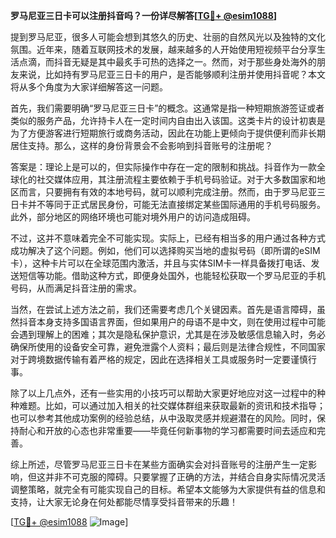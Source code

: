 **罗马尼亚三日卡可以注册抖音吗？一份详尽解答[[TG💪+ @esim1088](https://t.me/s/esim1088)]**

提到罗马尼亚，很多人可能会想到其悠久的历史、壮丽的自然风光以及独特的文化氛围。近年来，随着互联网技术的发展，越来越多的人开始使用短视频平台分享生活点滴，而抖音无疑是其中最炙手可热的选择之一。然而，对于那些身处海外的朋友来说，比如持有罗马尼亚三日卡的用户，是否能够顺利注册并使用抖音呢？本文将从多个角度为大家详细解答这一问题。

首先，我们需要明确“罗马尼亚三日卡”的概念。这通常是指一种短期旅游签证或者类似的服务产品，允许持卡人在一定时间内自由出入该国。这类卡片的设计初衷是为了方便游客进行短期旅行或商务活动，因此在功能上更倾向于提供便利而非长期居住支持。那么，这样的身份背景会不会影响到抖音账号的注册呢？

答案是：理论上是可以的，但实际操作中存在一定的限制和挑战。抖音作为一款全球化的社交媒体应用，其注册流程主要依赖于手机号码验证。对于大多数国家和地区而言，只要拥有有效的本地号码，就可以顺利完成注册。然而，由于罗马尼亚三日卡并不等同于正式居民身份，可能无法直接绑定某些国际通用的手机号码服务。此外，部分地区的网络环境也可能对境外用户的访问造成阻碍。

不过，这并不意味着完全不可能实现。实际上，已经有相当多的用户通过各种方式成功解决了这个问题。例如，他们可以选择购买当地的虚拟号码（即所谓的eSIM卡），这种卡片可以在全球范围内激活，并且与实体SIM卡一样具备拨打电话、发送短信等功能。借助这种方式，即便身处国外，也能轻松获取一个罗马尼亚的手机号码，从而满足抖音注册的需求。

当然，在尝试上述方法之前，我们还需要考虑几个关键因素。首先是语言障碍，虽然抖音本身支持多国语言界面，但如果用户的母语不是中文，则在使用过程中可能会遇到理解上的困难；其次是隐私保护意识，尤其是在涉及敏感信息输入时，务必确保所使用的设备安全可靠，避免泄露个人资料；最后则是法律合规性，不同国家对于跨境数据传输有着严格的规定，因此在选择相关工具或服务时一定要谨慎行事。

除了以上几点外，还有一些实用的小技巧可以帮助大家更好地应对这一过程中的种种难题。比如，可以通过加入相关的社交媒体群组来获取最新的资讯和技术指导；也可以参考其他成功案例的经验总结，从中汲取灵感并规避潜在的风险。同时，保持耐心和开放的心态也非常重要——毕竟任何新事物的学习都需要时间去适应和完善。

综上所述，尽管罗马尼亚三日卡在某些方面确实会对抖音账号的注册产生一定影响，但这并非不可克服的障碍。只要掌握了正确的方法，并结合自身实际情况灵活调整策略，就完全有可能实现自己的目标。希望本文能够为大家提供有益的信息和支持，让大家无论身在何处都能尽情享受抖音带来的乐趣！

[[TG💪+ @esim1088](https://t.me/s/esim1088) ![Image](https://i.postimg.cc/4NQfJmqS/Snipaste-2025-05-13-00-14-12.png)]